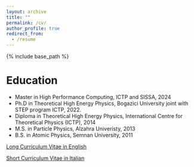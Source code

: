 ```yaml
---
layout: archive
title: ""
permalink: /cv/
author_profile: true
redirect_from:
  - /resume
---
```


{% include base_path %}

Education
======
* Master in High Performance Computing, ICTP and SISSA, 2024
* Ph.D in Theoretical High Energy Physics, Bogazici University joint with STEP program ICTP, 2022.
* Diploma in Theoretical High Energy Physics, International Centre for Theoretical Physics (ICTP), 2014
* M.S. in Particle Physics, Alzahra Univeristy, 2013
* B.S. in Atomic Physics, Semnan University, 2011

[Long Curriculum Vitae in English](https://www.dropbox.com/scl/fi/794707cpzq15dusz4ld06/CV.pdf?rlkey=hwfo8jwqmxz8v65xvvv8jgxqb&st=onwe4vqv&dl=0)

[Short Curriculum Vitae in Italian](https://www.dropbox.com/scl/fi/npiclffvp0fjd04xptg4n/cv-Zainab-Nazari-2024.pdf?rlkey=kfe5clk8nhrbynm0fynb4i1pt&st=94oldf25&dl=0)
